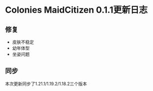 # Colonies MaidCitizen 0.1.1更新日志

## 修复
- 皮肤不稳定
- 幼年体型
- 坐姿问题

## 同步
本次更新同步了1.21.1/1.19.2/1.18.2三个版本